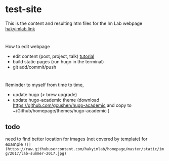 # test-site

This is the content and resulting htm files for the Im Lab webpage [hakyimlab link](http://hakyimlab.org)


#
How to edit webpage
- edit content (post, project, talk) [tutorial](https://sourcethemes.com/academic/#posts)
- build static pages (run hugo in the terminal)
- git add/commit/push

#
Reminder to myself from time to time,
- update hugo (> brew upgrade)
- update hugo-academic theme (download https://github.com/gcushen/hugo-academic and copy to ~/Github/homepage/themes/hugo-academic
)



## todo
need to find better location for images (not covered by template)
for example 
`![](https://raw.githubusercontent.com/hakyimlab/homepage/master/static/img/2017/lab-summer-2017.jpg)`
